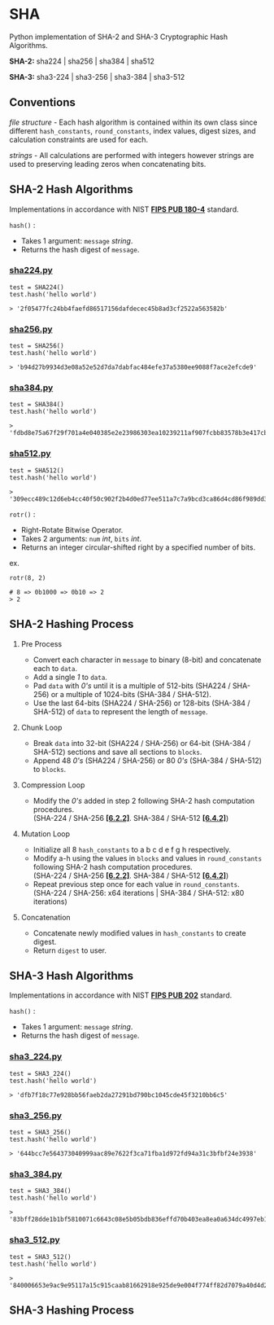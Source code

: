 # SHA

Python implementation of SHA-2 and SHA-3 Cryptographic Hash Algorithms.

**SHA-2:** sha224 | sha256 | sha384 | sha512

**SHA-3:** sha3-224 | sha3-256 | sha3-384 | sha3-512

<!-- *What is SHA?*-->


## Conventions

*file structure* - Each hash algorithm is contained within its own class since different `hash_constants`, `round_constants`, index values, digest sizes, and calculation constraints are used for each. 

*strings* - All calculations are performed with integers however strings are used to preserving leading zeros when concatenating bits.

## SHA-2 Hash Algorithms

Implementations in accordance with NIST **[FIPS PUB 180-4](https://nvlpubs.nist.gov/nistpubs/FIPS/NIST.FIPS.180-4.pdf)** standard.

`hash()` : 
* Takes 1 argument: `message` *string*.
* Returns the hash digest of `message`.

### [sha224.py](https://github.com/alvxck/SHA-2/blob/master/sha2/sha224.py)
```
test = SHA224()
test.hash('hello world')

> '2f05477fc24bb4faefd86517156dafdecec45b8ad3cf2522a563582b'
```

### [sha256.py](https://github.com/alvxck/SHA-2/blob/master/sha2/sha256.py)
```
test = SHA256()
test.hash('hello world')

> 'b94d27b9934d3e08a52e52d7da7dabfac484efe37a5380ee9088f7ace2efcde9'
```

### [sha384.py](https://github.com/alvxck/SHA-2/blob/master/sha2/sha384.py)
```
test = SHA384()
test.hash('hello world')

> 'fdbd8e75a67f29f701a4e040385e2e23986303ea10239211af907fcbb83578b3e417cb71ce646efd0819dd8c088de1bd'
```

### [sha512.py](https://github.com/alvxck/SHA-2/blob/master/sha2/sha512.py)
```
test = SHA512()
test.hash('hello world')

> '309ecc489c12d6eb4cc40f50c902f2b4d0ed77ee511a7c7a9bcd3ca86d4cd86f989dd35bc5ff499670da34255b45b0cfd830e81f605dcf7dc5542e93ae9cd76f'
```

`rotr()` : 
* Right-Rotate Bitwise Operator.
* Takes 2 arguments: `num` *int*, `bits` *int*.
* Returns an integer circular-shifted right by a specified number of bits.

ex.
```
rotr(8, 2)

# 8 => 0b1000 => 0b10 => 2
> 2
```

## SHA-2 Hashing Process

1. Pre Process
    * Convert each character in `message` to binary (8-bit) and concatenate each to `data`.
    * Add a single *1* to `data`.
    * Pad `data` with *0's* until it is a multiple of 512-bits (SHA224 / SHA-256) or a multiple of 1024-bits (SHA-384 / SHA-512).
    * Use the last 64-bits (SHA224 / SHA-256) or 128-bits (SHA-384 / SHA-512) of `data` to represent the length of `message`.

2. Chunk Loop
    * Break `data` into 32-bit (SHA224 / SHA-256) or 64-bit (SHA-384 / SHA-512) sections and save all sections to `blocks`.
    * Append 48 *0's* (SHA224 / SHA-256) or 80 *0's* (SHA-384 / SHA-512) to `blocks`.

3. Compression Loop
    * Modify the *0's* added in step 2 following SHA-2 hash computation procedures.  
    (SHA-224 / SHA-256 **[[6.2.2]](https://nvlpubs.nist.gov/nistpubs/FIPS/NIST.FIPS.180-4.pdf#page=27)**. SHA-384 / SHA-512 **[[6.4.2]](https://nvlpubs.nist.gov/nistpubs/FIPS/NIST.FIPS.180-4.pdf#page=29)**)

4. Mutation Loop
    * Initialize all 8 `hash_constants` to a b c d e f g h respectively.
    * Modify a-h using the values in `blocks` and values in `round_constants` following SHA-2 hash computation procedures.  
    (SHA-224 / SHA-256 **[[6.2.2]](https://nvlpubs.nist.gov/nistpubs/FIPS/NIST.FIPS.180-4.pdf#page=27)**. SHA-384 / SHA-512 **[[6.4.2]](https://nvlpubs.nist.gov/nistpubs/FIPS/NIST.FIPS.180-4.pdf#page=29)**)
    * Repeat previous step once for each value in `round_constants`.  
    (SHA-224 / SHA-256: x64 iterations | SHA-384 / SHA-512: x80 iterations)

6. Concatenation
    * Concatenate newly modified values in `hash_constants` to create digest.
    * Return `digest` to user.

<!-- SHA3 -->

## SHA-3 Hash Algorithms

Implementations in accordance with NIST **[FIPS PUB 202](https://nvlpubs.nist.gov/nistpubs/FIPS/NIST.FIPS.202.pdf)** standard.

`hash()` : 
* Takes 1 argument: `message` *string*.
* Returns the hash digest of `message`.

### [sha3_224.py](https://github.com/alvxck/SHA-2/blob/master/sha3/sha3_224.py)
```
test = SHA3_224()
test.hash('hello world')

> 'dfb7f18c77e928bb56faeb2da27291bd790bc1045cde45f3210bb6c5'
```

### [sha3_256.py](https://github.com/alvxck/SHA-2/blob/master/sha3/sha3_256.py)
```
test = SHA3_256()
test.hash('hello world')

> '644bcc7e564373040999aac89e7622f3ca71fba1d972fd94a31c3bfbf24e3938'
```

### [sha3_384.py](https://github.com/alvxck/SHA-2/blob/master/sha3/sha3_384.py)
```
test = SHA3_384()
test.hash('hello world')

> '83bff28dde1b1bf5810071c6643c08e5b05bdb836effd70b403ea8ea0a634dc4997eb1053aa3593f590f9c63630dd90b'
```

### [sha3_512.py](https://github.com/alvxck/SHA-2/blob/master/sha3/sha3_512.py)
```
test = SHA3_512()
test.hash('hello world')

> '840006653e9ac9e95117a15c915caab81662918e925de9e004f774ff82d7079a40d4d27b1b372657c61d46d470304c88c788b3a4527ad074d1dccbee5dbaa99a'
```

## SHA-3 Hashing Process

